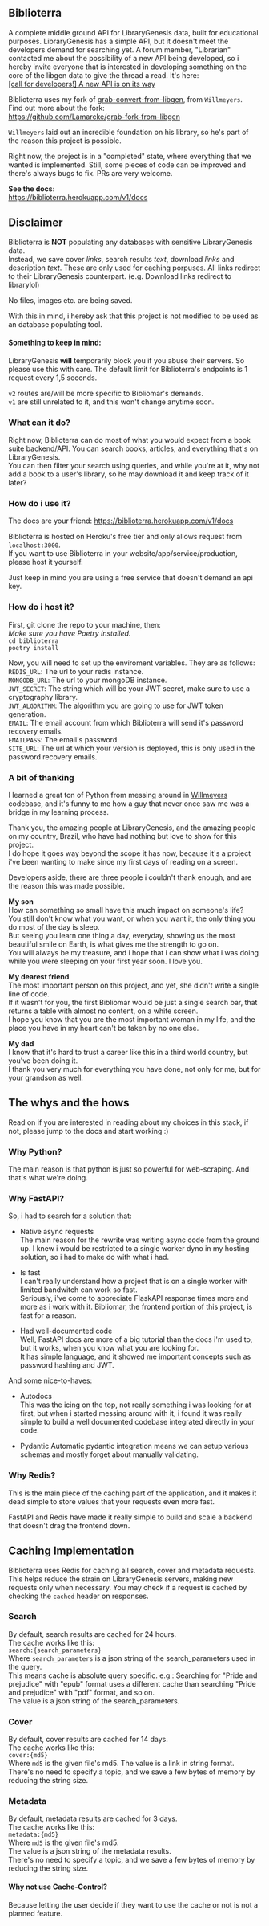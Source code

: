 ## Biblioterra
A complete middle ground API for LibraryGenesis data, built for educational purposes.
LibraryGenesis has a simple API, but it doesn't meet the developers demand for searching yet.
A forum member, "Librarian" contacted me about the possibility of a new API being developed, so i hereby invite everyone 
that is interested in developing something on the core of the libgen data to give the thread a read.
It's here:  
[[call for developers!] A new API is on its way](https://forum.mhut.org/viewtopic.php?f=17&t=11192)


Biblioterra uses my fork of [grab-convert-from-libgen](https://github.com/willmeyers/grab-convert-from-libgen), from `Willmeyers`.  
Find out more about the fork:  
https://github.com/Lamarcke/grab-fork-from-libgen

`Willmeyers` laid out an incredible foundation on his library, so he's part of the reason this project is possible.

Right now, the project is in a "completed" state, where everything that we wanted is implemented.
Still, some pieces of code can be improved and there's always bugs to fix.
PRs are very welcome.

**See the docs:**  
https://biblioterra.herokuapp.com/v1/docs


## Disclaimer

Biblioterra is **NOT** populating any databases with sensitive LibraryGenesis data.  
Instead, we save cover *links*, search results *text*, download *links* and description *text*.
These are only used for caching porpuses.
All links redirect to their LibraryGenesis counterpart. (e.g. Download links redirect to librarylol)

No files, images etc. are being saved.

With this in mind, i hereby ask that this project is not modified to be used as an database populating tool.

#### Something to keep in mind:
LibraryGenesis **will** temporarily block you if you abuse their servers. So please use this with care.
The default limit for Biblioterra's endpoints is 1 request every 1,5 seconds.

`v2` routes are/will be more specific to Bibliomar's demands.  
`v1` are still unrelated to it, and this won't change anytime soon.  

### What can it do?
Right now, Biblioterra can do most of what you would expect from a book suite backend/API.
You can search books, articles, and everything that's on LibraryGenesis.  
You can then filter your search using queries, and while you're at it, why not add a book to a user's library, so he may download it and keep track of it later?

### How do i use it?
The docs are your friend:
https://biblioterra.herokuapp.com/v1/docs  

Biblioterra is hosted on Heroku's free tier and only allows request from `localhost:3000`.  
If you want to use Biblioterra in your website/app/service/production, please host it yourself.

Just keep in mind you are using a free service that doesn't demand an api key.  

### How do i host it?

First, git clone the repo to your machine, then:  
*Make sure you have Poetry installed.*  
`cd biblioterra`  
`poetry install`  

Now, you will need to set up the enviroment variables. They are as follows:  
`REDIS_URL`: The url to your redis instance.  
`MONGODB_URL`: The url to your mongoDB instance.  
`JWT_SECRET`: The string which will be your JWT secret, make sure to use a cryptography library.  
`JWT_ALGORITHM`: The algorithm you are going to use for JWT token generation.   
`EMAIL`: The email account from which Biblioterra will send it's password recovery emails.  
`EMAILPASS`: The email's password.  
`SITE_URL`: The url at which your version is deployed, this is only used in the password recovery emails.  

### A bit of thanking
I learned a great ton of Python from messing around in [Willmeyers](https://github.com/willmeyers) codebase, and it's funny to me how a guy that never once saw me was a bridge in my learning process.  

Thank you, the amazing people at LibraryGenesis, and the amazing people on my country, Brazil, who have had nothing but love to show for this project.  
I do hope it goes way beyond the scope it has now, because it's a project i've been wanting to make since my first days of reading on a screen.   


Developers aside, there are three people i couldn't thank enough, and are the reason this was made possible.  

**My son**  
How can something so small have this much impact on someone's life?  
You still don't know what you want, or when you want it, the only thing you do most of the day is sleep.  
But seeing you learn one thing a day, everyday, showing us the most beautiful smile on Earth, is what gives me the strength to go on.  
You will always be my treasure, and i hope that i can show what i was doing while you were sleeping on your first year soon. I love you.  

**My dearest friend**    
The most important person on this project, and yet, she didn't write a single line of code.  
If it wasn't for you, the first Bibliomar would be just a single search bar, that returns a table with almost no content, on a white screen.  
I hope you know that you are the most important woman in my life, and the place you have in my heart can't be taken by no one else.  

**My dad**  
I know that it's hard to trust a career like this in a third world country, but you've been doing it.    
I thank you very much for everything you have done, not only for me, but for your grandson as well.  
  
## The whys and the hows

Read on if you are interested in reading about my 
choices in this stack, if not, please jump to the docs and start working :)


### Why Python?
The main reason is that python is just so powerful for web-scraping.
And that's what we're doing.

### Why FastAPI?
So, i had to search for a solution that:
- Native async requests  
The main reason for the rewrite was writing async code from the ground up. I knew i would be restricted to a single worker dyno in my
hosting solution, so i had to make do with what i had.


- Is fast  
I can't really understand how a project that is on a single worker with limited bandwitch can work so fast.  
Seriously, i've come to appreciate FlaskAPI response times more and more as i work with it. 
Bibliomar, the frontend portion of this project, is fast for a reason. 


- Had well-documented code  
Well, FastAPI docs are more of a big tutorial than the docs i'm used to, but it works, when you know what you are looking for.  
It has simple language, and it showed me important concepts such as password hashing and JWT.  

And some nice-to-haves:  

- Autodocs  
This was the icing on the top, not really something i was looking for at first, but when i started messing around with it, i found it was really simple
to build a well documented codebase integrated directly in your code.  


- Pydantic
Automatic pydantic integration means we can setup various schemas and mostly forget about manually validating.

### Why Redis?
This is the main piece of the caching part of the application, and it makes it dead simple to store values that your requests even more fast.

FastAPI and Redis have made it really simple to build and scale a backend that doesn't drag the frontend down.

## Caching Implementation

Biblioterra uses Redis for caching all search, cover and metadata requests.
This helps reduce the strain on LibraryGenesis servers, making new requests only when necessary.
You may check if a request is cached by checking the `cached` header on responses.


### Search
By default, search results are cached for 24 hours.  
The cache works like this:  
`search:{search_parameters}`  
Where `search_parameters` is a json string of the search_parameters used in the query.  
This means cache is absolute query specific. e.g.: Searching for "Pride and prejudice" with "epub" format uses a different cache than searching "Pride and prejudice"
with "pdf" format, and so on.  
The value is a json string of the search_parameters.

### Cover  
By default, cover results are cached for 14 days.  
The cache works like this:  
`cover:{md5}`  
Where `md5` is the given file's md5. 
The value is a link in string format.  
There's no need to specify a topic, and we save a few bytes of memory by reducing the string size.  

### Metadata
By default, metadata results are cached for 3 days.  
The cache works like this:  
`metadata:{md5}`  
Where `md5` is the given file's md5.  
The value is a json string of the metadata results.  
There's no need to specify a topic, and we save a few bytes of memory by reducing the string size.  

#### Why not use Cache-Control?
Because letting the user decide if they want to use the cache or not is not a planned feature.  

